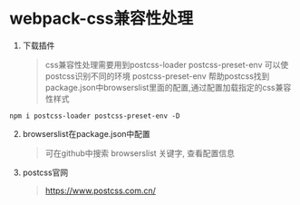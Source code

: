# webpack-css兼容性处理

1. 下载插件
   > css兼容性处理需要用到postcss-loader
   > postcss-preset-env 可以使postcss识别不同的环境
   > postcss-preset-env 帮助postcss找到package.json中browserslist里面的配置,通过配置加载指定的css兼容性样式
```
npm i postcss-loader postcss-preset-env -D
```
2. browserslist在package.json中配置
   
   >可在github中搜索 browserslist 关键字, 查看配置信息 

3. postcss官网 
   >https://www.postcss.com.cn/